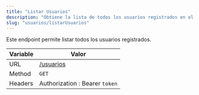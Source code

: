 ```yaml
---
title: "Listar Usuarios"
description: "Obtiene la lista de todos los usuarios registrados en el sistema."
slug: "usuarios/listarUsuarios"
---
```


Este endpoint permite listar todos los usuarios registrados.

| Variable | Valor                          |
| -------- | ------------------------------ |
| URL      | [/usuarios](/usuarios)         |
| Method   | `GET`                          |
| Headers  | Authorization : Bearer `token` |
